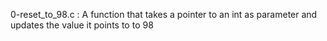 0-reset_to_98.c : A function that takes a pointer to an int as parameter and updates the value it points to to 98